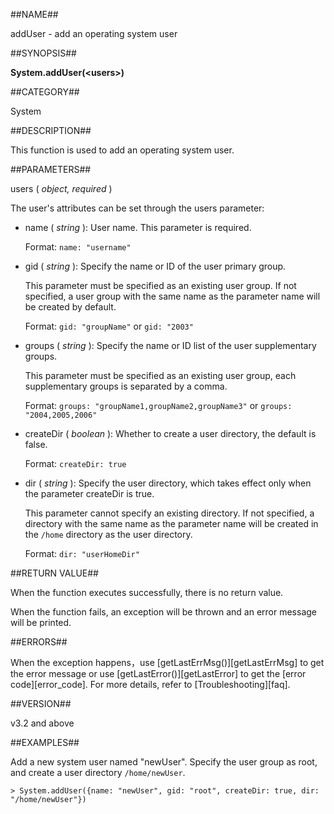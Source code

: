 
##NAME##

addUser - add an operating system user

##SYNOPSIS##

**System.addUser(\<users\>)**

##CATEGORY##

System

##DESCRIPTION##

This function is used to add an operating system user.

##PARAMETERS##

users ( *object, required* )

The user's attributes can be set through the users parameter:

- name ( *string* ): User name. This parameter is required.

    Format: `name: "username"`

- gid ( *string* ): Specify the name or ID of the user primary group.

    This parameter must be specified as an existing user group. If not specified, a user group with the same name as the parameter name will be created by default.

    Format: `gid: "groupName"` or `gid: "2003"`

- groups ( *string* ): Specify the name or ID list of the user supplementary groups.

    This parameter must be specified as an existing user group, each supplementary groups is separated by a comma.

    Format: `groups: "groupName1,groupName2,groupName3"` or `groups: "2004,2005,2006"`

- createDir ( *boolean* ): Whether to create a user directory, the default is false.

    Format: `createDir: true`

- dir ( *string* ): Specify the user directory, which takes effect only when the parameter createDir is true.

    This parameter cannot specify an existing directory. If not specified, a directory with the same name as the parameter name will be created in the `/home` directory as the user directory.

    Format: `dir: "userHomeDir"`

##RETURN VALUE##

When the function executes successfully, there is no return value.

When the function fails, an exception will be thrown and an error message will be printed.

##ERRORS##

When the exception happens，use [getLastErrMsg()][getLastErrMsg] to get the error message or use [getLastError()][getLastError] to get the [error code][error_code]. For more details, refer to [Troubleshooting][faq].

##VERSION##

v3.2 and above

##EXAMPLES##

Add a new system user named "newUser". Specify the user group as root, and create a user directory `/home/newUser`.

```lang-javascript
> System.addUser({name: "newUser", gid: "root", createDir: true, dir: "/home/newUser"})
```



[^_^]:
    links
[getLastErrMsg]:manual/Manual/Sequoiadb_Command/Global/getLastErrMsg.md
[getLastError]:manual/Manual/Sequoiadb_Command/Global/getLastError.md
[error_code]:manual/Manual/Sequoiadb_error_code.md
[faq]:manual/FAQ/faq_sdb.md